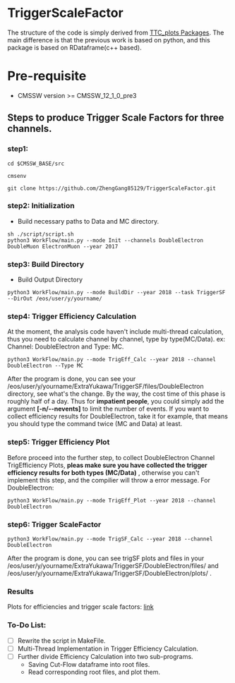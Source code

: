 # TriggerScaleFactor

The structure of the code is simply derived from [TTC_plots Packages](https://github.com/menglu21/TTC_plots.git).
The main difference is that the previous work is based on python, and this package is based on RDataframe(c++ based).

# Pre-requisite
- CMSSW version >= CMSSW_12_1_0_pre3

## Steps to produce Trigger Scale Factors for three channels.



### step1: 
```
cd $CMSSW_BASE/src

cmsenv

git clone https://github.com/ZhengGang85129/TriggerScaleFactor.git
```

### step2: Initialization

- Build necessary paths to Data and MC directory.
```
sh ./script/script.sh
python3 WorkFlow/main.py --mode Init --channels DoubleElectron DoubleMuon ElectronMuon --year 2017
```
### step3: Build Directory

- Build Output Directory
```
python3 WorkFlow/main.py --mode BuildDir --year 2018 --task TriggerSF --DirOut /eos/user/y/yourname/
```
### step4: Trigger Efficiency Calculation

At the moment, the analysis code haven't include multi-thread calculation, thus you need to calculate channel by channel, type by type(MC/Data).
ex: Channel: DoubleElectron and Type: MC.
```
python3 WorkFlow/main.py --mode TrigEff_Calc --year 2018 --channel DoubleElectron --Type MC
```
After the program is done, you can see your /eos/user/y/yourname/ExtraYukawa/TriggerSF/files/DoubleElectron directory, see what's the change.
By the way, the cost time of this phase is roughly half of a day. Thus for **impatient people**, you could simply add the argument **[-n/--nevents]**
 to limit the number of events. If you want to collect efficiency results for DoubleElectron, take it for example, that means you should type the command twice (MC and Data) at least.

### step5: Trigger Efficiency Plot

Before proceed into the further step, to collect DoubleElectron Channel TrigEfficiency Plots, **pleas make sure you have collected the trigger efficiency results for both types (MC/Data)** , otherwise you can't implement this step, and the compilier will throw a error message.
For DoubleElectron:

```
python3 WorkFlow/main.py --mode TrigEff_Plot --year 2018 --channel DoubleElectron
```

### step6: Trigger ScaleFactor 

```
python3 WorkFlow/main.py --mode TrigSF_Calc --year 2018 --channel DoubleElectron
```

After the program is done, you can see trigSF plots and files in your /eos/user/y/yourname/ExtraYukawa/TriggerSF/DoubleElectron/files/ and /eos/user/y/yourname/ExtraYukawa/TriggerSF/DoubleElectron/plots/ .
### Results

Plots for efficiencies and trigger scale factors: [link](https://cernbox.cern.ch/index.php/s/C2DsnT2SjqiApBL)

### To-Do List:
- [ ] Rewrite the script in MakeFile.
- [ ] Multi-Thread Implementation in Trigger Efficiency Calculation.
- [ ] Further divide Efficiency Calculation into two sub-programs. 
   - Saving Cut-Flow dataframe into root files. 
   - Read corresponding root files, and plot them.

